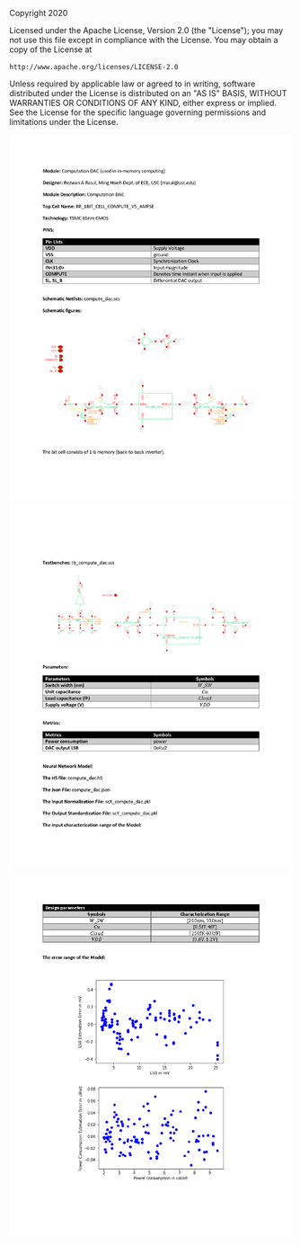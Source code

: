 Copyright 2020

Licensed under the Apache License, Version 2.0 (the "License");
you may not use this file except in compliance with the License.
You may obtain a copy of the License at

    http://www.apache.org/licenses/LICENSE-2.0

Unless required by applicable law or agreed to in writing, software
distributed under the License is distributed on an "AS IS" BASIS,
WITHOUT WARRANTIES OR CONDITIONS OF ANY KIND, either express or implied.
See the License for the specific language governing permissions and
limitations under the License.

<img src="Documents/images/Computation_DAC_Page_1.png">
<img src="Documents/images/Computation_DAC_Page_2.png">
<img src="Documents/images/Computation_DAC_Page_3.png">
